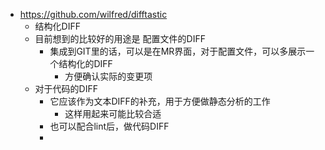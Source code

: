 - https://github.com/wilfred/difftastic
	- 结构化DIFF
	- 目前想到的比较好的用途是 配置文件的DIFF
		- 集成到GIT里的话，可以是在MR界面，对于配置文件，可以多展示一个结构化的DIFF
			- 方便确认实际的变更项
	- 对于代码的DIFF
		- 它应该作为文本DIFF的补充，用于方便做静态分析的工作
			- 这样用起来可能比较合适
		- 也可以配合lint后，做代码DIFF
		-